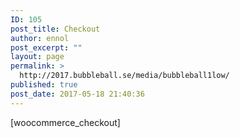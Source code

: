 ```yaml
---
ID: 105
post_title: Checkout
author: ennol
post_excerpt: ""
layout: page
permalink: >
  http://2017.bubbleball.se/media/bubbleball1low/
published: true
post_date: 2017-05-18 21:40:36
---
```

[woocommerce_checkout]